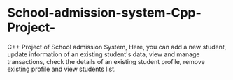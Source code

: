 # School-admission-system-Cpp-Project-

C++ Project of School admission System, Here, you can add a new student, update information of an existing student's data, view and manage transactions, check the details of an existing student profile, remove existing profile and view students list.

